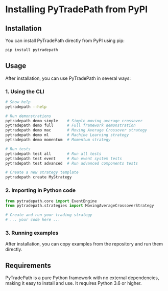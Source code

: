 # Installing PyTradePath from PyPI

## Installation

You can install PyTradePath directly from PyPI using pip:

```bash
pip install pytradepath
```

## Usage

After installation, you can use PyTradePath in several ways:

### 1. Using the CLI
```bash
# Show help
pytradepath --help

# Run demonstrations
pytradepath demo simple    # Simple moving average crossover
pytradepath demo full      # Full framework demonstration
pytradepath demo mac       # Moving Average Crossover strategy
pytradepath demo ml        # Machine Learning strategy
pytradepath demo momentum  # Momentum strategy

# Run tests
pytradepath test all       # Run all tests
pytradepath test event     # Run event system tests
pytradepath test advanced  # Run advanced components tests

# Create a new strategy template
pytradepath create MyStrategy
```

### 2. Importing in Python code
```python
from pytradepath.core import EventEngine
from pytradepath.strategies import MovingAverageCrossoverStrategy

# Create and run your trading strategy
# ... your code here ...
```

### 3. Running examples
After installation, you can copy examples from the repository and run them directly.

## Requirements

PyTradePath is a pure Python framework with no external dependencies, making it easy to install and use. It requires Python 3.6 or higher.